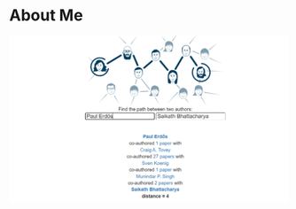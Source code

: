 # About Me

![ Erdős Number](https://github.com/saikath1/saikath1.github.io/blob/main/erdos_number.png)